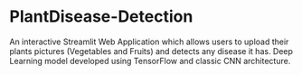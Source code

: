 # PlantDisease-Detection
An interactive Streamlit Web Application which allows users to upload their plants pictures (Vegetables and Fruits) and detects any disease it has. Deep Learning model developed using TensorFlow and classic CNN architecture.

